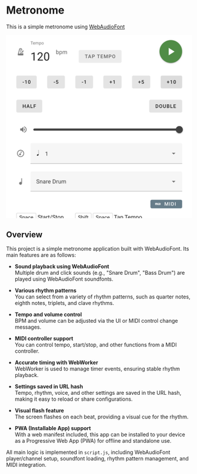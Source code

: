# Metronome

This is a simple metronome using [WebAudioFont](https://github.com/surikov/webaudiofont)

![Screenshot]( ./doc/screenshot.png )

## Overview

This project is a simple metronome application built with WebAudioFont. Its main features are as follows:

- **Sound playback using WebAudioFont**  
  Multiple drum and click sounds (e.g., "Snare Drum", "Bass Drum") are played using WebAudioFont soundfonts.

- **Various rhythm patterns**  
  You can select from a variety of rhythm patterns, such as quarter notes, eighth notes, triplets, and clave rhythms.

- **Tempo and volume control**  
  BPM and volume can be adjusted via the UI or MIDI control change messages.

- **MIDI controller support**  
  You can control tempo, start/stop, and other functions from a MIDI controller.

- **Accurate timing with WebWorker**  
  WebWorker is used to manage timer events, ensuring stable rhythm playback.

- **Settings saved in URL hash**  
  Tempo, rhythm, voice, and other settings are saved in the URL hash, making it easy to reload or share configurations.

- **Visual flash feature**  
  The screen flashes on each beat, providing a visual cue for the rhythm.

- **PWA (Installable App) support**  
  With a web manifest included, this app can be installed to your device as a Progressive Web App (PWA) for offline and standalone use.

All main logic is implemented in `script.js`, including WebAudioFont player/channel setup, soundfont loading, rhythm pattern management, and MIDI integration.
